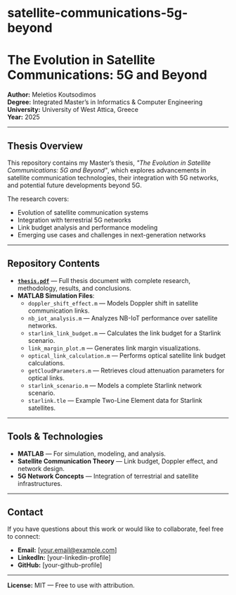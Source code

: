 # satellite-communications-5g-beyond
# The Evolution in Satellite Communications: 5G and Beyond

**Author:** Meletios Koutsodimos  
**Degree:** Integrated Master’s in Informatics & Computer Engineering  
**University:** University of West Attica, Greece  
**Year:** 2025  

---

## Thesis Overview
This repository contains my Master’s thesis, *"The Evolution in Satellite Communications: 5G and Beyond"*, which explores advancements in satellite communication technologies, their integration with 5G networks, and potential future developments beyond 5G.

The research covers:
- Evolution of satellite communication systems
- Integration with terrestrial 5G networks
- Link budget analysis and performance modeling
- Emerging use cases and challenges in next-generation networks

---

##  Repository Contents
- **[`thesis.pdf`](./ice_18309168.pdf)** — Full thesis document with complete research, methodology, results, and conclusions.
- **MATLAB Simulation Files**:
  - `doppler_shift_effect.m` — Models Doppler shift in satellite communication links.
  - `nb_iot_analysis.m` — Analyzes NB-IoT performance over satellite networks.
  - `starlink_link_budget.m` — Calculates the link budget for a Starlink scenario.
  - `link_margin_plot.m` — Generates link margin visualizations.
  - `optical_link_calculation.m` — Performs optical satellite link budget calculations.
  - `getCloudParameters.m` — Retrieves cloud attenuation parameters for optical links.
  - `starlink_scenario.m` — Models a complete Starlink network scenario.
  - `starlink.tle` — Example Two-Line Element data for Starlink satellites.

---

## Tools & Technologies
- **MATLAB** — For simulation, modeling, and analysis.
- **Satellite Communication Theory** — Link budget, Doppler effect, and network design.
- **5G Network Concepts** — Integration of terrestrial and satellite infrastructures.

---

## Contact
If you have questions about this work or would like to collaborate, feel free to connect:  
- **Email:** [your.email@example.com]  
- **LinkedIn:** [your-linkedin-profile]  
- **GitHub:** [your-github-profile]

---

**License:** MIT — Free to use with attribution.
